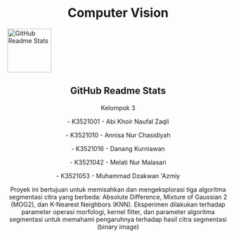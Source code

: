 <p align="center">
 <h1 align="center">Computer Vision</h1>
 <img width="100px" src="https://res.cloudinary.com/anuraghazra/image/upload/v1594908242/logo_ccswme.svg" align="center" alt="GitHub Readme Stats" />
 <h2 align="center">GitHub Readme Stats</h2>
 <p align="center">Kelompok 3</p>

 
 <p align="center">- K3521001  - Abi Khoir Naufal  Zaqli</p>
 <p align="center">- K3521010  - Annisa Nur Chasidiyah</p>
 <p align="center">- K3521016  - Danang Kurniawan</p>
 <p align="center">- K3521042  - Melati Nur Malasari</p>
 <p align="center">- K3521053  - Muhammad Dzakwan 'Azmiy</p> 

<p align="center">Proyek ini bertujuan untuk memisahkan dan mengeksplorasi tiga algoritma segmentasi citra yang berbeda: Absolute Difference, Mixture of Gaussian 2 (MOG2), dan K-Nearest Neighbors (KNN). Eksperimen dilakukan terhadap parameter operasi morfologi, kernel filter, dan parameter algoritma segmentasi untuk memahami pengaruhnya terhadap hasil citra segmentasi (binary image)</p>
 
</p>

